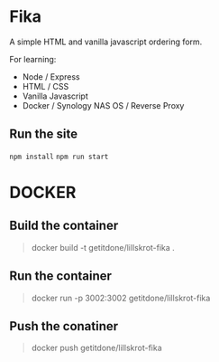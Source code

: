 # Fika

A simple HTML and vanilla javascript ordering form.

For learning:

- Node / Express
- HTML / CSS
- Vanilla Javascript
- Docker / Synology NAS OS / Reverse Proxy

## Run the site

`npm install`
`npm run start`

# DOCKER

## Build the container

> docker build -t getitdone/lillskrot-fika .

## Run the container

> docker run -p 3002:3002 getitdone/lillskrot-fika

## Push the conatiner

> docker push getitdone/lillskrot-fika
